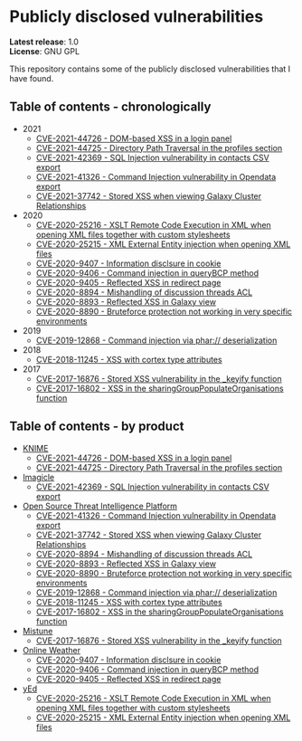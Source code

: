 # Publicly disclosed vulnerabilities

**Latest release**: 1.0<br />
**License**: GNU GPL

This repository contains some of the publicly disclosed vulnerabilities that I have found.


## Table of contents - chronologically

* 2021
    - [CVE-2021-44726 - DOM-based XSS in a login panel](KNIME/CVE-2021-44726)
    - [CVE-2021-44725 - Directory Path Traversal in the profiles section](KNIME/CVE-2021-44725)
    - [CVE-2021-42369 - SQL Injection vulnerability in contacts CSV export](Imagicle/CVE-2021-42369)
    - [CVE-2021-41326 - Command Injection vulnerability in Opendata export](MISP/CVE-2021-41326)
    - [CVE-2021-37742 - Stored XSS when viewing Galaxy Cluster Relationships](MISP/CVE-2021-37742)
* 2020
    * [CVE-2020-25216 - XSLT Remote Code Execution in XML when opening XML files together with custom stylesheets](yEd/CVE-2020-25216)
    * [CVE-2020-25215 - XML External Entity injection when opening XML files](yEd/CVE-2020-25215)
    * [CVE-2020-9407 - Information disclsure in cookie](Online_Weather/CVE-2020-9407)
    * [CVE-2020-9406 - Command injection in queryBCP method](Online_Weather/CVE-2020-9406)
    * [CVE-2020-9405 - Reflected XSS in redirect page](Online_Weather/CVE-2020-9405)
    * [CVE-2020-8894 - Mishandling of discussion threads ACL](MISP/CVE-2020-8894)  
    * [CVE-2020-8893 - Reflected XSS in Galaxy view](MISP/CVE-2020-8893)
    * [CVE-2020-8890 - Bruteforce protection not working in very specific environments](MISP/CVE-2020-8890)
* 2019
    * [CVE-2019-12868 - Command injection via phar:// deserialization](MISP/CVE-2019-12868)
* 2018
    * [CVE-2018-11245 - XSS with cortex type attributes](MISP/CVE-2018-11245)
* 2017
    * [CVE-2017-16876 - Stored XSS vulnerability in the \_keyify function](Mistune/CVE-2017-16876)
    * [CVE-2017-16802 - XSS in the sharingGroupPopulateOrganisations function](MISP/CVE-2017-16802)

## Table of contents - by product
* [KNIME](KNIME)
    - [CVE-2021-44726 - DOM-based XSS in a login panel](KNIME/CVE-2021-44726)
    - [CVE-2021-44725 - Directory Path Traversal in the profiles section](KNIME/CVE-2021-44725)
* [Imagicle](Imagicle)
    - [CVE-2021-42369 - SQL Injection vulnerability in contacts CSV export](Imagicle/CVE-2021-42369)
* [Open Source Threat Intelligence Platform](MISP)
    - [CVE-2021-41326 - Command Injection vulnerability in Opendata export](MISP/CVE-2021-41326)
    - [CVE-2021-37742 - Stored XSS when viewing Galaxy Cluster Relationships](MISP/CVE-2021-37742)
    * [CVE-2020-8894 - Mishandling of discussion threads ACL](MISP/CVE-2020-8894)  
    * [CVE-2020-8893 - Reflected XSS in Galaxy view](MISP/CVE-2020-8893)
    * [CVE-2020-8890 - Bruteforce protection not working in very specific environments](MISP/CVE-2020-8890)
    * [CVE-2019-12868 - Command injection via phar:// deserialization](MISP/CVE-2019-12868)
    * [CVE-2018-11245 - XSS with cortex type attributes](MISP/CVE-2018-11245)
    * [CVE-2017-16802 - XSS in the sharingGroupPopulateOrganisations function](MISP/CVE-2017-16802)
* [Mistune](Mistune)
    * [CVE-2017-16876 - Stored XSS vulnerability in the \_keyify function](Mistune/CVE-2017-16876)
* [Online Weather](Online_Weather)
    * [CVE-2020-9407 - Information disclsure in cookie](Online_Weather/CVE-2020-9407)
    * [CVE-2020-9406 - Command injection in queryBCP method](Online_Weather/CVE-2020-9406)
    * [CVE-2020-9405 - Reflected XSS in redirect page](Online_Weather/CVE-2020-9405)
* [yEd](yEd)
    * [CVE-2020-25216 - XSLT Remote Code Execution in XML when opening XML files together with custom stylesheets](yEd/CVE-2020-25216)
    * [CVE-2020-25215 - XML External Entity injection when opening XML files](yEd/CVE-2020-25215)